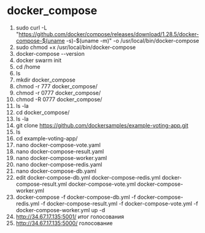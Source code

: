 # docker_compose
1. sudo curl -L "https://github.com/docker/compose/releases/download/1.28.5/docker-compose-$(uname -s)-$(uname -m)" -o /usr/local/bin/docker-compose
2. sudo chmod +x /usr/local/bin/docker-compose
3. docker-compose --version
4. docker swarm init
5. cd /home
6. ls
7. mkdir docker_compose
8. chmod -r 777 docker_compose/
9. chmod -r 0777 docker_compose/
10. chmod -R 0777 docker_compose/
11. ls -la
12. cd docker_compose/
13. ls -la
14. git clone https://github.com/dockersamples/example-voting-app.git
15. ls
16. cd example-voting-app/
17. nano docker-compose-vote.yaml
18. nano docker-compose-result.yaml
19. nano docker-compose-worker.yaml
20. nano docker-compose-redis.yaml
21. nano docker-compose-db.yaml
22. edit docker-compose-db.yml  docker-compose-redis.yml  docker-compose-result.yml  docker-compose-vote.yml  docker-compose-worker.yml
23. docker-compose -f docker-compose-db.yml -f docker-compose-redis.yml -f docker-compose-result.yml -f docker-compose-vote.yml -f docker-compose-worker.yml up -d
24. http://34.67.17.135:5001/ итог голосования
25. http://34.67.17.135:5000/ голосование
